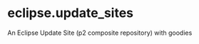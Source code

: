 eclipse.update_sites
====================

An Eclipse Update Site (p2 composite repository) with goodies